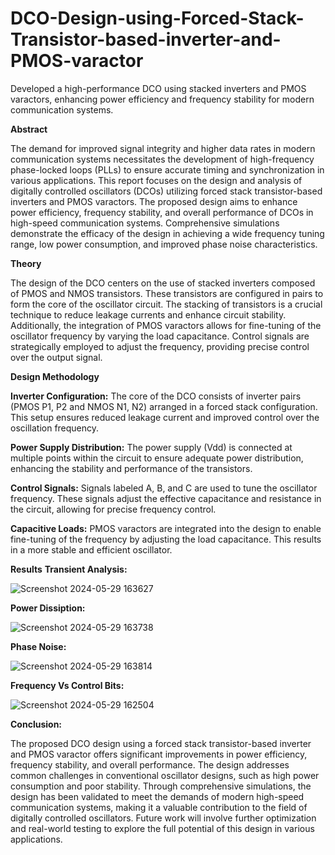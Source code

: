 # DCO-Design-using-Forced-Stack-Transistor-based-inverter-and-PMOS-varactor
Developed a high-performance DCO using stacked inverters and PMOS varactors, enhancing power efficiency and frequency stability for modern communication systems.

**Abstract**

The demand for improved signal integrity and higher data rates in modern communication systems necessitates the development of high-frequency phase-locked loops (PLLs) to ensure accurate timing and synchronization in various applications. This report focuses on the design and analysis of digitally controlled oscillators (DCOs) utilizing forced stack transistor-based inverters and PMOS varactors. The proposed design aims to enhance power efficiency, frequency stability, and overall performance of DCOs in high-speed communication systems. Comprehensive simulations demonstrate the efficacy of the design in achieving a wide frequency tuning range, low power consumption, and improved phase noise characteristics​.

**Theory**

The design of the DCO centers on the use of stacked inverters composed of PMOS and NMOS transistors. These transistors are configured in pairs to form the core of the oscillator circuit. The stacking of transistors is a crucial technique to reduce leakage currents and enhance circuit stability. Additionally, the integration of PMOS varactors allows for fine-tuning of the oscillator frequency by varying the load capacitance. Control signals are strategically employed to adjust the frequency, providing precise control over the output signal.

**Design Methodology**

**Inverter Configuration:** The core of the DCO consists of inverter pairs (PMOS P1, P2 and NMOS N1, N2) arranged in a forced stack configuration. This setup ensures reduced leakage current and improved control over the oscillation frequency.

**Power Supply Distribution:** The power supply (Vdd) is connected at multiple points within the circuit to ensure adequate power distribution, enhancing the stability and performance of the transistors.

**Control Signals:** Signals labeled A, B, and C are used to tune the oscillator frequency. These signals adjust the effective capacitance and resistance in the circuit, allowing for precise frequency control​.

**Capacitive Loads:** PMOS varactors are integrated into the design to enable fine-tuning of the frequency by adjusting the load capacitance. This results in a more stable and efficient oscillator.

**Results**
**Transient Analysis:** 

![Screenshot 2024-05-29 163627](https://github.com/deepak7309/DCO-Design-using-Forced-Stack-Transistor-based-inverter-and-PMOS-varactor/assets/132645894/cf7adfe9-33d9-47dc-9392-20d91fad171f)


**Power Dissiption:**


![Screenshot 2024-05-29 163738](https://github.com/deepak7309/DCO-Design-using-Forced-Stack-Transistor-based-inverter-and-PMOS-varactor/assets/132645894/fbccd15d-da8a-4d8e-a0fe-b21af1437dc7)



**Phase Noise:**

![Screenshot 2024-05-29 163814](https://github.com/deepak7309/DCO-Design-using-Forced-Stack-Transistor-based-inverter-and-PMOS-varactor/assets/132645894/850fb776-04ab-4a67-bd07-2ae5e5a0651e)


**Frequency Vs Control Bits:**

![Screenshot 2024-05-29 162504](https://github.com/deepak7309/DCO-Design-using-Forced-Stack-Transistor-based-inverter-and-PMOS-varactor/assets/132645894/3fa9868f-63a9-4d01-81b9-4b56be22178b)

**Conclusion:**

The proposed DCO design using a forced stack transistor-based inverter and PMOS varactor offers significant improvements in power efficiency, frequency stability, and overall performance. The design addresses common challenges in conventional oscillator designs, such as high power consumption and poor stability. Through comprehensive simulations, the design has been validated to meet the demands of modern high-speed communication systems, making it a valuable contribution to the field of digitally controlled oscillators. Future work will involve further optimization and real-world testing to explore the full potential of this design in various applications​.
